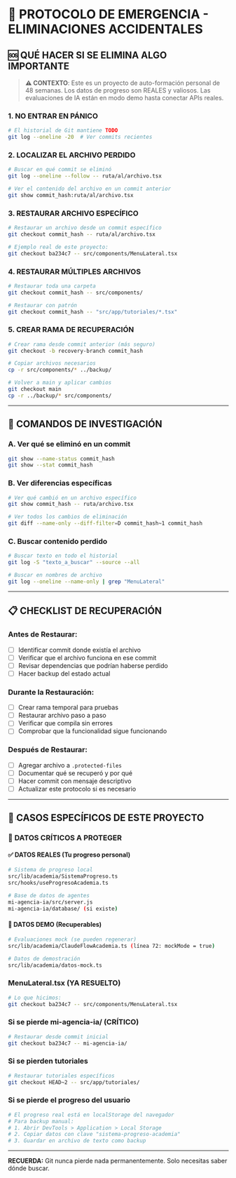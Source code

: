 # 🚨 PROTOCOLO DE EMERGENCIA - ELIMINACIONES ACCIDENTALES

## 🆘 QUÉ HACER SI SE ELIMINA ALGO IMPORTANTE

> **⚠️ CONTEXTO**: Este es un proyecto de auto-formación personal de 48 semanas. Los datos de progreso son REALES y valiosos. Las evaluaciones de IA están en modo demo hasta conectar APIs reales.

### 1. **NO ENTRAR EN PÁNICO**
```bash
# El historial de Git mantiene TODO
git log --oneline -20  # Ver commits recientes
```

### 2. **LOCALIZAR EL ARCHIVO PERDIDO**
```bash
# Buscar en qué commit se eliminó
git log --oneline --follow -- ruta/al/archivo.tsx

# Ver el contenido del archivo en un commit anterior
git show commit_hash:ruta/al/archivo.tsx
```

### 3. **RESTAURAR ARCHIVO ESPECÍFICO**
```bash
# Restaurar un archivo desde un commit específico
git checkout commit_hash -- ruta/al/archivo.tsx

# Ejemplo real de este proyecto:
git checkout ba234c7 -- src/components/MenuLateral.tsx
```

### 4. **RESTAURAR MÚLTIPLES ARCHIVOS**
```bash
# Restaurar toda una carpeta
git checkout commit_hash -- src/components/

# Restaurar con patrón
git checkout commit_hash -- "src/app/tutoriales/*.tsx"
```

### 5. **CREAR RAMA DE RECUPERACIÓN**
```bash
# Crear rama desde commit anterior (más seguro)
git checkout -b recovery-branch commit_hash

# Copiar archivos necesarios
cp -r src/components/* ../backup/

# Volver a main y aplicar cambios
git checkout main
cp -r ../backup/* src/components/
```

---

## 🔧 COMANDOS DE INVESTIGACIÓN

### A. **Ver qué se eliminó en un commit**
```bash
git show --name-status commit_hash
git show --stat commit_hash
```

### B. **Ver diferencias específicas**
```bash
# Ver qué cambió en un archivo específico
git show commit_hash -- ruta/archivo.tsx

# Ver todos los cambios de eliminación
git diff --name-only --diff-filter=D commit_hash~1 commit_hash
```

### C. **Buscar contenido perdido**
```bash
# Buscar texto en todo el historial
git log -S "texto_a_buscar" --source --all

# Buscar en nombres de archivo
git log --oneline --name-only | grep "MenuLateral"
```

---

## 📋 CHECKLIST DE RECUPERACIÓN

### Antes de Restaurar:
- [ ] Identificar commit donde existía el archivo
- [ ] Verificar que el archivo funciona en ese commit
- [ ] Revisar dependencias que podrían haberse perdido
- [ ] Hacer backup del estado actual

### Durante la Restauración:
- [ ] Crear rama temporal para pruebas
- [ ] Restaurar archivo paso a paso
- [ ] Verificar que compila sin errores
- [ ] Comprobar que la funcionalidad sigue funcionando

### Después de Restaurar:
- [ ] Agregar archivo a `.protected-files`
- [ ] Documentar qué se recuperó y por qué
- [ ] Hacer commit con mensaje descriptivo
- [ ] Actualizar este protocolo si es necesario

---

## 🎯 CASOS ESPECÍFICOS DE ESTE PROYECTO

### 🔄 **DATOS CRÍTICOS A PROTEGER**

#### **✅ DATOS REALES (Tu progreso personal)**
```bash
# Sistema de progreso local
src/lib/academia/SistemaProgreso.ts
src/hooks/useProgresoAcademia.ts

# Base de datos de agentes
mi-agencia-ia/src/server.js
mi-agencia-ia/database/ (si existe)
```

#### **🧪 DATOS DEMO (Recuperables)**
```bash
# Evaluaciones mock (se pueden regenerar)
src/lib/academia/ClaudeFlowAcademia.ts (línea 72: mockMode = true)

# Datos de demostración
src/lib/academia/datos-mock.ts
```

### MenuLateral.tsx (YA RESUELTO)
```bash
# Lo que hicimos:
git checkout ba234c7 -- src/components/MenuLateral.tsx
```

### Si se pierde mi-agencia-ia/ (CRÍTICO)
```bash
# Restaurar desde commit inicial
git checkout ba234c7 -- mi-agencia-ia/
```

### Si se pierden tutoriales
```bash
# Restaurar tutoriales específicos
git checkout HEAD~2 -- src/app/tutoriales/
```

### Si se pierde el progreso del usuario
```bash
# El progreso real está en localStorage del navegador
# Para backup manual:
# 1. Abrir DevTools > Application > Local Storage
# 2. Copiar datos con clave "sistema-progreso-academia"
# 3. Guardar en archivo de texto como backup
```

---

**RECUERDA:** Git nunca pierde nada permanentemente. Solo necesitas saber dónde buscar.
